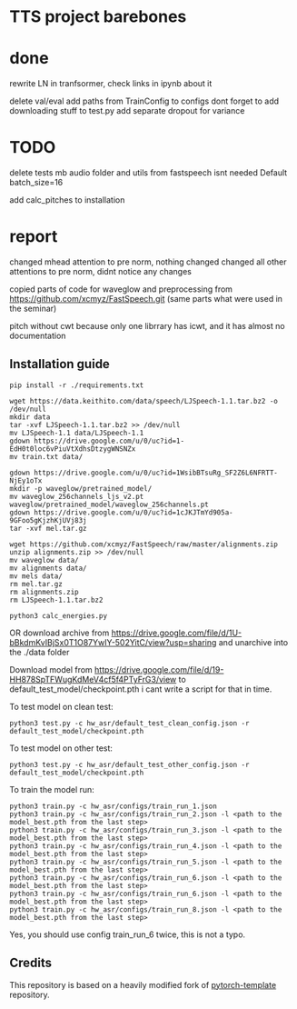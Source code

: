 # TTS project barebones


# done
rewrite LN in tranfsormer, check links in ipynb about it

delete val/eval
add paths from TrainConfig to configs
dont forget to add downloading stuff to test.py
add separate dropout for variance 
# TODO

delete tests
mb audio folder and utils from fastspeech isnt needed
Default batch_size=16

add calc_pitches to installation


# report 
changed mhead attention to pre norm, nothing changed
changed all other attentions to pre norm, didnt notice any changes

copied parts of code for waveglow and preprocessing from https://github.com/xcmyz/FastSpeech.git (same parts what were used in the seminar)

pitch without cwt because only one librrary has icwt, and it has almost no documentation
## Installation guide


```shell
pip install -r ./requirements.txt

wget https://data.keithito.com/data/speech/LJSpeech-1.1.tar.bz2 -o /dev/null
mkdir data
tar -xvf LJSpeech-1.1.tar.bz2 >> /dev/null
mv LJSpeech-1.1 data/LJSpeech-1.1
gdown https://drive.google.com/u/0/uc?id=1-EdH0t0loc6vPiuVtXdhsDtzygWNSNZx
mv train.txt data/

gdown https://drive.google.com/u/0/uc?id=1WsibBTsuRg_SF2Z6L6NFRTT-NjEy1oTx
mkdir -p waveglow/pretrained_model/
mv waveglow_256channels_ljs_v2.pt waveglow/pretrained_model/waveglow_256channels.pt
gdown https://drive.google.com/u/0/uc?id=1cJKJTmYd905a-9GFoo5gKjzhKjUVj83j
tar -xvf mel.tar.gz

wget https://github.com/xcmyz/FastSpeech/raw/master/alignments.zip
unzip alignments.zip >> /dev/null
mv waveglow data/
mv alignments data/
mv mels data/
rm mel.tar.gz
rm alignments.zip
rm LJSpeech-1.1.tar.bz2
```

```shell
python3 calc_energies.py
```
OR download archive from https://drive.google.com/file/d/1U-bBkdmKvIBjSx0T1O87YwIY-502YitC/view?usp=sharing and unarchive into the ./data folder

Download model from https://drive.google.com/file/d/19-HH878SpTFWugKdMeV4cf5f4PTyFrG3/view to default_test_model/checkpoint.pth i cant write a script for that in time.

To test model on clean test:
```shell
python3 test.py -c hw_asr/default_test_clean_config.json -r default_test_model/checkpoint.pth
```

To test model on other test:
```shell
python3 test.py -c hw_asr/default_test_other_config.json -r default_test_model/checkpoint.pth
```

To train the model run:

```shell
python3 train.py -c hw_asr/configs/train_run_1.json
python3 train.py -c hw_asr/configs/train_run_2.json -l <path to the model_best.pth from the last step>
python3 train.py -c hw_asr/configs/train_run_3.json -l <path to the model_best.pth from the last step>
python3 train.py -c hw_asr/configs/train_run_4.json -l <path to the model_best.pth from the last step>
python3 train.py -c hw_asr/configs/train_run_5.json -l <path to the model_best.pth from the last step>
python3 train.py -c hw_asr/configs/train_run_6.json -l <path to the model_best.pth from the last step>
python3 train.py -c hw_asr/configs/train_run_6.json -l <path to the model_best.pth from the last step>
python3 train.py -c hw_asr/configs/train_run_8.json -l <path to the model_best.pth from the last step>
```
Yes, you should use config train_run_6 twice, this is not a typo.


## Credits

This repository is based on a heavily modified fork
of [pytorch-template](https://github.com/victoresque/pytorch-template) repository.

